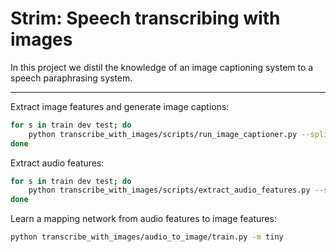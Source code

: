# Strim: Speech transcribing with images

In this project we distil the knowledge of an image captioning system to a speech paraphrasing system.

---

Extract image features and generate image captions:
```bash
for s in train dev test; do
    python transcribe_with_images/scripts/run_image_captioner.py --split $s
done
```

Extract audio features:
```bash
for s in train dev test; do
    python transcribe_with_images/scripts/extract_audio_features.py --split $s
done
```

Learn a mapping network from audio features to image features:
```bash
python transcribe_with_images/audio_to_image/train.py -m tiny
```
